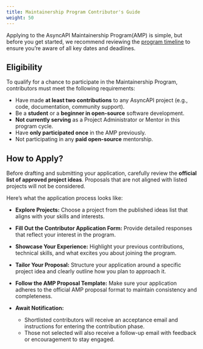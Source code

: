 ```yaml
---
title: Maintainership Program Contributor's Guide
weight: 50
---
```


Applying to the AsyncAPI Maintainership Program(AMP) is simple, but before you get started, we recommend reviewing the [program timeline](../timeline-and-schedule.md) to ensure you’re aware of all key dates and deadlines.

## Eligibility

To qualify for a chance to participate in the Maintainership Program, contributors must meet the following requirements:

- Have made **at least two contributions** to any AsyncAPI project (e.g., code, documentation, community support).
- Be a **student** or a **beginner in open-source** software development.
- **Not currently serving** as a Project Administrator or Mentor in this program cycle.
- Have **only participated once** in the AMP previously.
- Not participating in any **paid open-source** mentorship.

## How to Apply? 

Before drafting and submitting your application, carefully review the **official list of approved project ideas**. Proposals that are not aligned with listed projects will not be considered.

Here’s what the application process looks like:

- **Explore Projects:** Choose a project from the published ideas list that aligns with your skills and interests.
  
- **Fill Out the Contributor Application Form:** Provide detailed responses that reflect your interest in the program.

- **Showcase Your Experience:** Highlight your previous contributions, technical skills, and what excites you about joining the program.

- **Tailor Your Proposal:** Structure your application around a specific project idea and clearly outline how you plan to approach it.

- **Follow the AMP Proposal Template:** Make sure your application adheres to the official AMP proposal format to maintain consistency and completeness.

- **Await Notification:**
    - Shortlisted contributors will receive an acceptance email and instructions for entering the contribution phase.
    - Those not selected will also receive a follow-up email with feedback or encouragement to stay engaged.